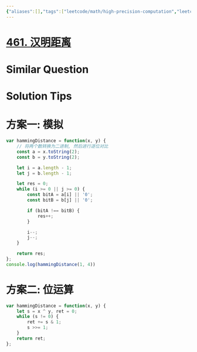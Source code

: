```yaml
---
{"aliases":[],"tags":["leetcode/math/high-precision-computation","leetcode/math/radix","leetcode/bit-manipulation","leetcode/unsolved"],"review-dates":[],"dg-publish":true,"difficulty":"easy","date-created":"2023-08-04-Fri, 12:21:52 pm","date-modified":"2023-08-04-Fri, 12:25:18 pm","permalink":"/programming/basic/leetcode/461. 汉明距离/","dgPassFrontmatter":true}
---
```



# [461. 汉明距离](https://leetcode.cn/problems/hamming-distance/)

# Similar Question

# Solution Tips

# 方案一: 模拟

```js
var hammingDistance = function(x, y) {
    // 将两个数转换为二进制, 然后进行逐位对比
    const a = x.toString(2);
    const b = y.toString(2);

    let i = a.length - 1;
    let j = b.length - 1;

    let res = 0;
    while (i >= 0 || j >= 0) {
        const bitA = a[i] || '0';
        const bitB = b[j] || '0';

        if (bitA !== bitB) {
            res++;
        }

        i--;
        j--;
    }

    return res;
};
console.log(hammingDistance(1, 4))
```

# 方案二: 位运算

```js
var hammingDistance = function(x, y) {
    let s = x ^ y, ret = 0;
    while (s != 0) {
        ret += s & 1;
        s >>= 1;
    }
    return ret;
};
```
